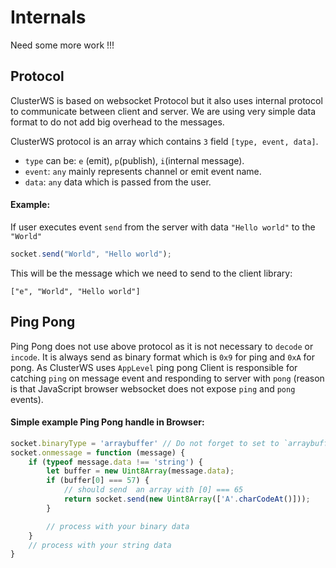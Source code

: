 # Internals

Need some more work !!!

## Protocol

ClusterWS is based on websocket Protocol but it also uses internal protocol to communicate between client and server.
We are using very simple data format to do not add big overhead to the messages. 

ClusterWS protocol is an array which contains `3` field `[type, event, data]`.

* `type` can be: `e` (emit), `p`(publish), `i`(internal message).
* `event`: `any` mainly represents channel or emit event name.
* `data`: `any` data which is passed from the user.

#### Example:
If user executes event `send` from the server with data `"Hello world"` to the `"World"`

```js
socket.send("World", "Hello world");
```

This will be the message which we need to send to the client library:

```
["e", "World", "Hello world"]
```

## Ping Pong

Ping Pong does not use above protocol as it is not necessary to `decode` or `incode`. It is always send as binary format which is 
`0x9` for ping and `0xA` for pong. As ClusterWS uses `AppLevel` ping pong Client is responsible for catching `ping` on message event and responding to server with `pong` (reason is that JavaScript browser websocket does not expose `ping` and `pong` events).

#### Simple example Ping Pong handle in Browser:

```js
socket.binaryType = 'arraybuffer' // Do not forget to set to `arraybuffer`
socket.onmessage = function (message) {
    if (typeof message.data !== 'string') {
        let buffer = new Uint8Array(message.data);
        if (buffer[0] === 57) {
            // should send  an array with [0] === 65
            return socket.send(new Uint8Array(['A'.charCodeAt()]));
        }

        // process with your binary data
    }
    // process with your string data
}

```